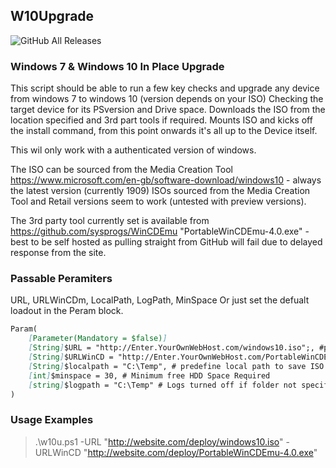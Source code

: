 ## W10Upgrade
![GitHub All Releases](https://img.shields.io/badge/Powershell-2.0-green)
### Windows 7 & Windows 10 In Place Upgrade

  This script should be able to run a few key checks and upgrade any device from windows 7 to windows 10 (version depends on your ISO) 
  Checking the target device for its PSversion and Drive space.
  Downloads the ISO from the location specified and 3rd part tools if required.
  Mounts ISO and kicks off the install command, from this point onwards it's all up to the Device itself.
  
  This wil only work with a authenticated version of windows.
  
  The ISO can be sourced from the Media Creation Tool https://www.microsoft.com/en-gb/software-download/windows10 - always the latest version (currently 1909)
  ISOs sourced from the Media Creation Tool and Retail versions seem to work (untested with preview versions).

The 3rd party tool currently set is available from https://github.com/sysprogs/WinCDEmu "PortableWinCDEmu-4.0.exe" - best to be self hosted as pulling straight from GitHub will fail due to delayed response from the site.


### Passable Peramiters

URL, URLWinCDm, LocalPath, LogPath, MinSpace
Or just set the defualt loadout in the Peram block.

```markdown
Param(
    [Parameter(Mandatory = $false)] 
    [String]$URL = "http://Enter.YourOwnWebHost.com/windows10.iso";, #pre defined URL for ISO
    [String]$URLWinCD = "http://Enter.YourOwnWebHost.com/PortableWinCDEmu-4.0.exe";, #WinCDEmu to mount the ISO
    [String]$localpath = "C:\Temp", # predefine local path to save ISO - IMPORTANT No trailing "\"
    [int]$minspace = 30, # Minimum free HDD Space Required
    [string]$logpath = "C:\Temp" # Logs turned off if folder not specified.
)

```

### Usage Examples
>.\w10u.ps1 -URL "http://website.com/deploy/windows10.iso" -URLWinCD "http://website.com/deploy/PortableWinCDEmu-4.0.exe" 

